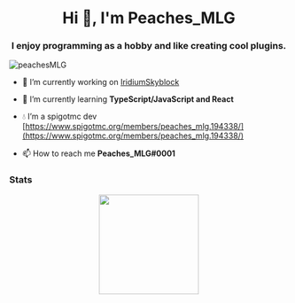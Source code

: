 <h1 align="center">Hi 👋, I'm Peaches_MLG</h1>
<h3 align="center">I enjoy programming as a hobby and like creating cool plugins.</h3>

<p align="left"> <img src="https://komarev.com/ghpvc/?username=peachesMLG" alt="peachesMLG" /> </p>

- 🔭 I’m currently working on [IridiumSkyblock](https://github.com/Iridium-Development/IridiumSkyblock)

- 🌱 I’m currently learning **TypeScript/JavaScript and React**

- 💧 I’m a spigotmc dev [https://www.spigotmc.org/members/peaches_mlg.194338/](https://www.spigotmc.org/members/peaches_mlg.194338/)

- 📫 How to reach me **Peaches_MLG#0001**

### Stats
<div align="center">  
<img align="center" height="180em" src="https://github-readme-stats-eight-theta.vercel.app/api?username=PeachesMLG&show_icons=true&theme=algolia&include_all_commits=true&count_private=true"/>
</div>
